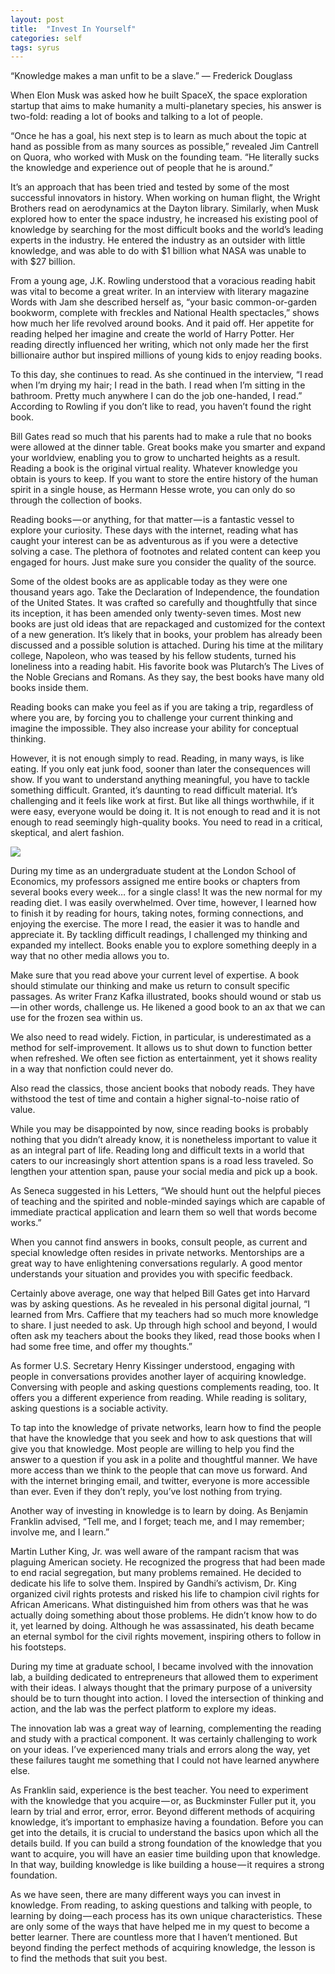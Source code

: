```yaml
---
layout: post
title:  "Invest In Yourself"
categories: self
tags: syrus
---
```


“Knowledge makes a man unfit to be a slave.”
— Frederick Douglass

When Elon Musk was asked how he built SpaceX, the space exploration startup that aims to make humanity a multi-planetary species, his answer is two-fold: reading a lot of books and talking to a lot of people.

“Once he has a goal, his next step is to learn as much about the topic at hand as possible from as many sources as possible,” revealed Jim Cantrell on Quora, who worked with Musk on the founding team. “He literally sucks the knowledge and experience out of people that he is around.”

It’s an approach that has been tried and tested by some of the most successful innovators in history. When working on human flight, the Wright Brothers read on aerodynamics at the Dayton library. Similarly, when Musk explored how to enter the space industry, he increased his existing pool of knowledge by searching for the most difficult books and the world’s leading experts in the industry. He entered the industry as an outsider with little knowledge, and was able to do with $1 billion what NASA was unable to with $27 billion.

From a young age, J.K. Rowling understood that a voracious reading habit was vital to become a great writer. In an interview with literary magazine Words with Jam she described herself as, “your basic common-or-garden bookworm, complete with freckles and National Health spectacles,” shows how much her life revolved around books. And it paid off. Her appetite for reading helped her imagine and create the world of Harry Potter. Her reading directly influenced her writing, which not only made her the first billionaire author but inspired millions of young kids to enjoy reading books.

To this day, she continues to read. As she continued in the interview, “I read when I’m drying my hair; I read in the bath. I read when I’m sitting in the bathroom. Pretty much anywhere I can do the job one-handed, I read.” According to Rowling if you don’t like to read, you haven’t found the right book.

Bill Gates read so much that his parents had to make a rule that no books were allowed at the dinner table. Great books make you smarter and expand your worldview, enabling you to grow to uncharted heights as a result. Reading a book is the original virtual reality. Whatever knowledge you obtain is yours to keep. If you want to store the entire history of the human spirit in a single house, as Hermann Hesse wrote, you can only do so through the collection of books.

Reading books — or anything, for that matter — is a fantastic vessel to explore your curiosity. These days with the internet, reading what has caught your interest can be as adventurous as if you were a detective solving a case. The plethora of footnotes and related content can keep you engaged for hours. Just make sure you consider the quality of the source.

Some of the oldest books are as applicable today as they were one thousand years ago. Take the Declaration of Independence, the foundation of the United States. It was crafted so carefully and thoughtfully that since its inception, it has been amended only twenty-seven times. Most new books are just old ideas that are repackaged and customized for the context of a new generation. It’s likely that in books, your problem has already been discussed and a possible solution is attached. During his time at the military college, Napoleon, who was teased by his fellow students, turned his loneliness into a reading habit. His favorite book was Plutarch’s The Lives of the Noble Grecians and Romans. As they say, the best books have many old books inside them.

Reading books can make you feel as if you are taking a trip, regardless of where you are, by forcing you to challenge your current thinking and imagine the impossible. They also increase your ability for conceptual thinking.

However, it is not enough simply to read. Reading, in many ways, is like eating. If you only eat junk food, sooner than later the consequences will show. If you want to understand anything meaningful, you have to tackle something difficult. Granted, it’s daunting to read difficult material. It’s challenging and it feels like work at first. But like all things worthwhile, if it were easy, everyone would be doing it. It is not enough to read and it is not enough to read seemingly high-quality books. You need to read in a critical, skeptical, and alert fashion.

<img src="http://note.link.com.de/media/invest-self.jpg" />

During my time as an undergraduate student at the London School of Economics, my professors assigned me entire books or chapters from several books every week… for a single class! It was the new normal for my reading diet. I was easily overwhelmed. Over time, however, I learned how to finish it by reading for hours, taking notes, forming connections, and enjoying the exercise. The more I read, the easier it was to handle and appreciate it. By tackling difficult readings, I challenged my thinking and expanded my intellect. Books enable you to explore something deeply in a way that no other media allows you to.

Make sure that you read above your current level of expertise. A book should stimulate our thinking and make us return to consult specific passages. As writer Franz Kafka illustrated, books should wound or stab us — in other words, challenge us. He likened a good book to an ax that we can use for the frozen sea within us.

We also need to read widely. Fiction, in particular, is underestimated as a method for self-improvement. It allows us to shut down to function better when refreshed. We often see fiction as entertainment, yet it shows reality in a way that nonfiction could never do.

Also read the classics, those ancient books that nobody reads. They have withstood the test of time and contain a higher signal-to-noise ratio of value.

While you may be disappointed by now, since reading books is probably nothing that you didn’t already know, it is nonetheless important to value it as an integral part of life. Reading long and difficult texts in a world that caters to our increasingly short attention spans is a road less traveled. So lengthen your attention span, pause your social media and pick up a book.

As Seneca suggested in his Letters, “We should hunt out the helpful pieces of teaching and the spirited and noble-minded sayings which are capable of immediate practical application and learn them so well that words become works.”

When you cannot find answers in books, consult people, as current and special knowledge often resides in private networks. Mentorships are a great way to have enlightening conversations regularly. A good mentor understands your situation and provides you with specific feedback.

Certainly above average, one way that helped Bill Gates get into Harvard was by asking questions. As he revealed in his personal digital journal, “I learned from Mrs. Caffiere that my teachers had so much more knowledge to share. I just needed to ask. Up through high school and beyond, I would often ask my teachers about the books they liked, read those books when I had some free time, and offer my thoughts.”

As former U.S. Secretary Henry Kissinger understood, engaging with people in conversations provides another layer of acquiring knowledge. Conversing with people and asking questions complements reading, too. It offers you a different experience from reading. While reading is solitary, asking questions is a sociable activity.

To tap into the knowledge of private networks, learn how to find the people that have the knowledge that you seek and how to ask questions that will give you that knowledge. Most people are willing to help you find the answer to a question if you ask in a polite and thoughtful manner. We have more access than we think to the people that can move us forward. And with the internet bringing email, and twitter, everyone is more accessible than ever. Even if they don’t reply, you’ve lost nothing from trying.

Another way of investing in knowledge is to learn by doing. As Benjamin Franklin advised, “Tell me, and I forget; teach me, and I may remember; involve me, and I learn.”

Martin Luther King, Jr. was well aware of the rampant racism that was plaguing American society. He recognized the progress that had been made to end racial segregation, but many problems remained. He decided to dedicate his life to solve them. Inspired by Gandhi’s activism, Dr. King organized civil rights protests and risked his life to champion civil rights for African Americans. What distinguished him from others was that he was actually doing something about those problems. He didn’t know how to do it, yet learned by doing. Although he was assassinated, his death became an eternal symbol for the civil rights movement, inspiring others to follow in his footsteps.

During my time at graduate school, I became involved with the innovation lab, a building dedicated to entrepreneurs that allowed them to experiment with their ideas. I always thought that the primary purpose of a university should be to turn thought into action. I loved the intersection of thinking and action, and the lab was the perfect platform to explore my ideas.

The innovation lab was a great way of learning, complementing the reading and study with a practical component. It was certainly challenging to work on your ideas. I’ve experienced many trials and errors along the way, yet these failures taught me something that I could not have learned anywhere else.

As Franklin said, experience is the best teacher. You need to experiment with the knowledge that you acquire — or, as Buckminster Fuller put it, you learn by trial and error, error, error. Beyond different methods of acquiring knowledge, it’s important to emphasize having a foundation. Before you can get into the details, it is crucial to understand the basics upon which all the details build. If you can build a strong foundation of the knowledge that you want to acquire, you will have an easier time building upon that knowledge. In that way, building knowledge is like building a house — it requires a strong foundation.

As we have seen, there are many different ways you can invest in knowledge. From reading, to asking questions and talking with people, to learning by doing — each process has its own unique characteristics. These are only some of the ways that have helped me in my quest to become a better learner. There are countless more that I haven’t mentioned. But beyond finding the perfect methods of acquiring knowledge, the lesson is to find the methods that suit you best.